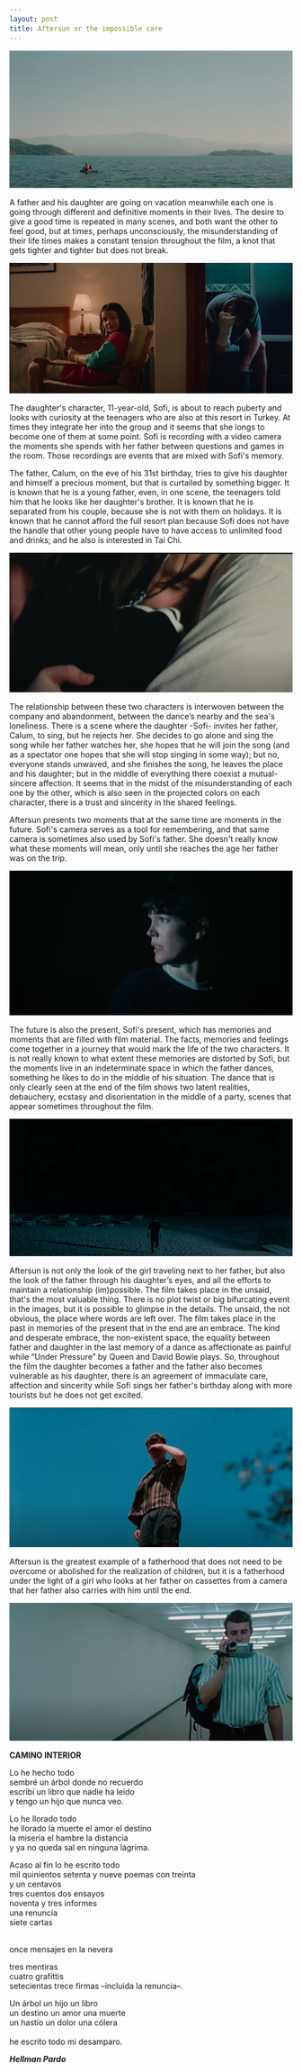```yaml
---
layout: post
title: Aftersun or the impossible care 
---
```


![Aftersun](/images/Aftersun1.png)

A father and his daughter are going on vacation meanwhile each one is going through different and definitive moments in their lives. 
The desire to give a good time is repeated in many scenes, and both want the other to feel good, but at times, perhaps unconsciously, 
the misunderstanding of their life times makes a constant tension throughout the film, a knot that gets tighter and tighter but does not break. 


![Aftersun](/images/aftersun2.png)

The daughter's character, 11-year-old, Sofi, is about to reach puberty and looks with curiosity at the teenagers who are also at this resort
in Turkey. At times they integrate her into the group and it seems that she longs to become one of them at some point. Sofi is recording with
a video camera the moments she spends with her father between questions and games in the room. Those recordings are events that are mixed 
with Sofi's memory. 

The father, Calum, on the eve of his 31st birthday, tries to give his daughter and himself a precious moment, 
but that is curtailed by something bigger. It is known that he is a young father, even, in one scene, 
the teenagers told him that he looks like her daughter's brother. It is known that he is separated from his couple, 
because she is not with them on holidays. It is known that he cannot afford the full resort plan 
because Sofi does not have the handle that other young people have to have access to unlimited food and drinks; 
and he also is interested in Tai Chi. 

![Aftersun](/images/aftersun4.png)

The relationship between these two characters is interwoven between the company and abandonment, 
between the dance’s nearby and the sea's loneliness. There is a scene where the daughter -Sofi- invites her father, 
Calum, to sing, but he rejects her. She decides to go alone and sing the song while her father watches her,
she hopes that he will join the song  (and as a spectator one hopes that she will stop singing in some way); 
but no, everyone stands unwaved, and she finishes the song, he leaves the place and his daughter; but in the middle of everything 
there coexist a mutual-sincere affection. It seems that in the midst of the misunderstanding of each one by the other, 
which is also seen in the projected colors on each character, there is a trust and sincerity in the shared feelings. 

Aftersun presents two moments that at the same time are moments in the future. Sofi's camera serves as a tool for remembering, 
and that same camera is sometimes also used by Sofi's father. 
She doesn't really know what these moments will mean, only until she reaches the age her father was on the trip. 

![Aftersun](/images/aftersun5.png)

The future is also the present, Sofi's present, which has memories and moments that are filled with film material. 
The facts, memories and feelings come together in a journey that would mark the life of the two characters. 
It is not really known to what extent these memories are distorted by Sofi, but the moments live in an indeterminate space in which the father dances,
something he likes to do in the middle of his situation. The dance that is only clearly seen at the end of the film shows two latent realities,
debauchery, ecstasy and disorientation in the middle of a party, scenes that appear sometimes throughout the film. 

![Aftersun](/images/aftersun3.png)

Aftersun is not only the look of the girl traveling next to her father, but also the look of the father through his daughter’s eyes, 
and all the efforts to maintain a relationship (im)possible. The film takes place in the unsaid, that's the most valuable thing. 
There is no plot twist or big bifurcating event in the images, but it is possible to glimpse in the details. The unsaid, the not obvious, 
the place where words are left over. The film takes place in the past in memories of the present that in the end are an embrace. 
The kind and desperate embrace, the non-existent space, the equality between father and daughter in the last memory 
of a dance as affectionate as painful while “Under Pressure” by Queen and David Bowie plays. So, throughout the film the daughter 
becomes a father and the father also becomes vulnerable as his daughter, there is an agreement of immaculate care, affection and 
sincerity while Sofi sings her father's birthday along with more tourists but he does not get excited. 

![Aftersun](/images/aftersun7.png)

Aftersun is the greatest example of a fatherhood that does not need to be overcome or abolished for the realization of children, 
but it is a fatherhood under the light of a girl who looks at her father on cassettes from a camera that her father also 
carries with him until the end.

![Aftersun](/images/aftersun6.png)


**CAMINO INTERIOR**<br>

Lo he hecho todo<br>
sembré un árbol donde no recuerdo <br>
escribí un libro que nadie ha leído<br>
y tengo un hijo que nunca veo.<br>

Lo he llorado todo<br>
he llorado la muerte el amor el destino<br>
la miseria el hambre la distancia<br>
y ya no queda sal en ninguna lágrima.<br>


Acaso al fin lo he escrito todo<br>
mil quinientos setenta y nueve poemas con treinta<br>
y un centavos<br>
tres cuentos dos ensayos<br>
noventa y tres informes<br>
una renuncia<br>
siete cartas  <br>

<br>once mensajes en la nevera


tres mentiras<br>
cuatro grafittis <br>
setecientas trece firmas –incluida la renuncia–.<br>


Un árbol un hijo un libro<br>
un destino un amor una muerte<br>
un hastío un dolor una cólera<br>
  <br> he escrito todo mi desamparo.<br>

***Hellman Pardo***<br>





 








       


 





         


